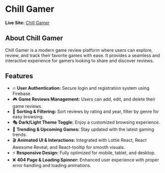 # Chill Gamer

**Live Site:** [Chill Gamer](https://game-review-application-c0136.web.app/)

## About Chill Gamer
Chill Gamer is a modern game review platform where users can explore, review, and track their favorite games with ease. It provides a seamless and interactive experience for gamers looking to share and discover reviews.

## Features
- 🔥 **User Authentication:** Secure login and registration system using Firebase.
- 🎮 **Game Reviews Management:** Users can add, edit, and delete their game reviews.
- 🌟 **Sorting & Filtering:** Sort reviews by rating and year, filter by genre for easy browsing.
- 🎭 **Dark/Light Theme Toggle:** Enjoy a customized browsing experience.
- 🚀 **Trending & Upcoming Games:** Stay updated with the latest gaming trends.
- 🎬 **Animated UI & Interactions:** Integrated with Lottie React, React Awesome Reveal, and React-tooltip for smooth visuals.
- ⚡ **Responsive Design:** Fully optimized for mobile, tablet, and desktop.
- ❌ **404 Page & Loading Spinner:** Enhanced user experience with proper error handling and loading animations.
